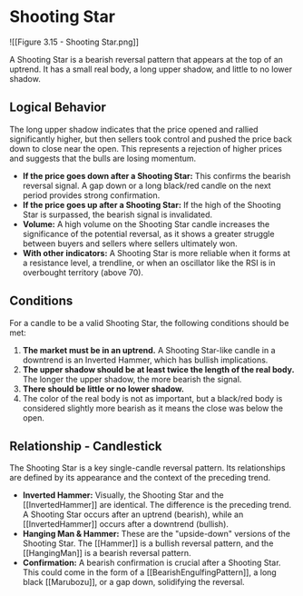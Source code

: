 # Shooting Star

![[Figure 3.15 - Shooting Star.png]]

A Shooting Star is a bearish reversal pattern that appears at the top of an uptrend. It has a small real body, a long upper shadow, and little to no lower shadow.

## Logical Behavior

The long upper shadow indicates that the price opened and rallied significantly higher, but then sellers took control and pushed the price back down to close near the open. This represents a rejection of higher prices and suggests that the bulls are losing momentum.

- **If the price goes down after a Shooting Star:** This confirms the bearish reversal signal. A gap down or a long black/red candle on the next period provides strong confirmation.
- **If the price goes up after a Shooting Star:** If the high of the Shooting Star is surpassed, the bearish signal is invalidated.
- **Volume:** A high volume on the Shooting Star candle increases the significance of the potential reversal, as it shows a greater struggle between buyers and sellers where sellers ultimately won.
- **With other indicators:** A Shooting Star is more reliable when it forms at a resistance level, a trendline, or when an oscillator like the RSI is in overbought territory (above 70).

## Conditions

For a candle to be a valid Shooting Star, the following conditions should be met:

1.  **The market must be in an uptrend.** A Shooting Star-like candle in a downtrend is an Inverted Hammer, which has bullish implications.
2.  **The upper shadow should be at least twice the length of the real body.** The longer the upper shadow, the more bearish the signal.
3.  **There should be little or no lower shadow.**
4.  The color of the real body is not as important, but a black/red body is considered slightly more bearish as it means the close was below the open.

## Relationship - Candlestick

The Shooting Star is a key single-candle reversal pattern. Its relationships are defined by its appearance and the context of the preceding trend.

- **Inverted Hammer:** Visually, the Shooting Star and the [[InvertedHammer]] are identical. The difference is the preceding trend. A Shooting Star occurs after an uptrend (bearish), while an [[InvertedHammer]] occurs after a downtrend (bullish).
- **Hanging Man & Hammer:** These are the "upside-down" versions of the Shooting Star. The [[Hammer]] is a bullish reversal pattern, and the [[HangingMan]] is a bearish reversal pattern.
- **Confirmation:** A bearish confirmation is crucial after a Shooting Star. This could come in the form of a [[BearishEngulfingPattern]], a long black [[Marubozu]], or a gap down, solidifying the reversal.
